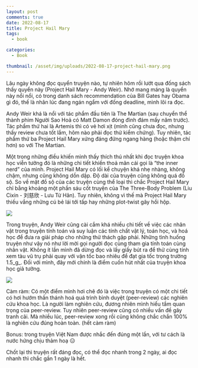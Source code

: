 ```yaml
---
layout: post
comments: true
date: 2022-08-17
title: Project Hail Mary
tags:
  - book

categories:
  - Book

thumbnail: /asset/img/uploads/2022-08-17-project-hail-mary.png
---
```


Lâu ngày không đọc quyển truyện nào, tự nhiên hôm rồi lướt qua đống sách thấy quyển này (Project Hail Mary - Andy Weir). Nhớ mang máng là quyển này nổi nổi, có trong danh sách recommendation của Bill Gates hay Obama gì đó, thế là nhân lúc đang ngán ngẩm với đống deadline, mình lôi ra đọc.


Andy Weir khá là nổi với tác phẩm đầu tiên là The Martian (sau chuyển thể thành phim Người Sao Hoả có Matt Damon đóng đình đám mấy năm trước). Tác phẩm thứ hai là Artemis thì có vẻ hơi xịt (mình cũng chưa đọc, nhưng thấy review chưa tốt lắm, hôm nào phải đọc thử kiểm chứng). Tuy nhiên, tác phẩm thứ ba Project Hail Mary xứng đáng đứng ngang hàng (hoặc thậm chí hơn) so với The Martian.

Một trong những điều khiến mình thấy thích thú nhất khi đọc truyện khoa học viễn tưởng đó là những chi tiết khiến thoả mãn cái gọi là “the inner nerd” của mình. Project Hail Mary có lối kể chuyện khá nhẹ nhàng, không chậm, nhưng cũng không dồn dập. Độ dài của truyện cũng không quá đồ sộ. So về mặt đồ sộ của các truyện cùng thể loại thì chắc Project Hail Mary chỉ bằng khoảng một phần sáu cốt truyện của The Three-Body Problem (Liu Cixin - 刘慈欣 - Lưu Từ Hân). Tuy nhiên, không vì thế mà Project Hail Mary thiếu vắng những cú bẻ lái tới tấp hay những plot-twist gây hồi hộp. 

![](https://s3.us-west-2.amazonaws.com/secure.notion-static.com/4f4e05dd-337b-49c5-9772-ace4cce48920/91mYu67RfUL-2.jpg?X-Amz-Algorithm=AWS4-HMAC-SHA256&X-Amz-Content-Sha256=UNSIGNED-PAYLOAD&X-Amz-Credential=AKIAT73L2G45EIPT3X45%2F20221205%2Fus-west-2%2Fs3%2Faws4_request&X-Amz-Date=20221205T075350Z&X-Amz-Expires=3600&X-Amz-Signature=158ad1b64325bacea0468d7aee057a633c1630b64182ce58cc9e304fdb95725b&X-Amz-SignedHeaders=host&x-id=GetObject)


Trong truyện, Andy Weir cũng cài cắm khá nhiều chi tiết về việc các nhân vật trong truyện tính toán và suy luận các tính chất vật lý, toán học, và hoá học để đưa ra giải pháp cho những thử thách gặp phải. Những tình huống truyện như vậy nó như lời mời gọi người đọc cùng tham gia tính toán cùng nhân vật. Không ít lần mình đã dừng đọc và lấy giấy bút ra để thử cùng tính xem tàu vũ trụ phải quay với vận tốc bao nhiêu để đạt gia tốc trọng trường 1.5_g_. Đối với mình, đây mới chính là điểm cuốn hút nhất của truyện khoa học giả tưởng.


![](https://s3.us-west-2.amazonaws.com/secure.notion-static.com/e37f9872-b858-4ff0-b712-2c87cbf73997/DALLE_2022-08-17_22.13.18_-_an_astronaut_doing_extravehicular_activity_on_orbital_of_a_greenish_planet_the_sun_is_on_the_far_left_3d_render.png?X-Amz-Algorithm=AWS4-HMAC-SHA256&X-Amz-Content-Sha256=UNSIGNED-PAYLOAD&X-Amz-Credential=AKIAT73L2G45EIPT3X45%2F20221205%2Fus-west-2%2Fs3%2Faws4_request&X-Amz-Date=20221205T075350Z&X-Amz-Expires=3600&X-Amz-Signature=17fffb3e2a7b25ef0fc3f89c808535a31ca697b91f3fefee5f82fa25644de8f8&X-Amz-SignedHeaders=host&x-id=GetObject)


Càm ràm: Có một điểm mình hơi chê đó là việc trong truyện có một chi tiết có hơi hướm thần thánh hoá quá trình bình duyệt (peer-review) các nghiên cứu khoa học. Là người làm nghiên cứu, đương nhiên mình hiểu tầm quan trọng của peer-review. Tuy nhiên peer-review cũng có nhiều vấn đề gây tranh cãi. Mà nhiều lúc, peer-review xong rồi cũng không chắc chắn 100% là nghiên cứu đúng hoàn toàn. (hết càm ràm)


Bonus: trong truyện Việt Nam được nhắc đến đúng một lần, với tư cách là nước hứng chịu thảm hoạ 😑


Chốt lại thì truyện rất đáng đọc, có thể đọc nhanh trong 2 ngày, ai đọc nhanh thì chắc gần 1 ngày là hết.

